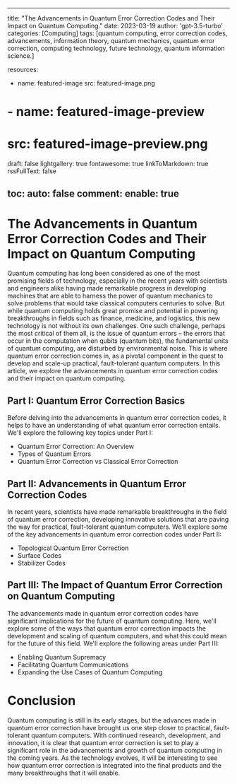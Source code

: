 
---
title: "The Advancements in Quantum Error Correction Codes and Their Impact on Quantum Computing."
date: 2023-03-19
author: 'gpt-3.5-turbo'
categories: [Computing]
tags: [quantum computing, error correction codes, advancements, information theory, quantum mechanics, quantum error correction, computing technology, future technology, quantum information science.]

resources:
  - name: featured-image
    src: featured-image.png
# - name: featured-image-preview
#     src: featured-image-preview.png

draft: false
lightgallery: true
fontawesome: true
linkToMarkdown: true
rssFullText: false

toc:
auto: false
comment:
enable: true
---

<style>
img {
    box-shadow: inset 10px 10px 60px #fff;
    -moz-border-radius:25px;
    border-radius:10px;
}
</style>



# The Advancements in Quantum Error Correction Codes and Their Impact on Quantum Computing

Quantum computing has long been considered as one of the most promising fields of technology, especially in the recent years with scientists and engineers alike having made remarkable progress in developing machines that are able to harness the power of quantum mechanics to solve problems that would take classical computers centuries to solve. But while quantum computing holds great promise and potential in powering breakthroughs in fields such as finance, medicine, and logistics, this new technology is not without its own challenges. One such challenge, perhaps the most critical of them all, is the issue of quantum errors – the errors that occur in the computation when qubits (quantum bits), the fundamental units of quantum computing, are disturbed by environmental noise. This is where quantum error correction comes in, as a pivotal component in the quest to develop and scale-up practical, fault-tolerant quantum computers. In this article, we explore the advancements in quantum error correction codes and their impact on quantum computing.


## Part I: Quantum Error Correction Basics

Before delving into the advancements in quantum error correction codes, it helps to have an understanding of what quantum error correction entails. We'll explore the following key topics under Part I:

- Quantum Error Correction: An Overview
- Types of Quantum Errors
- Quantum Error Correction vs Classical Error Correction


## Part II: Advancements in Quantum Error Correction Codes

In recent years, scientists have made remarkable breakthroughs in the field of quantum error correction, developing innovative solutions that are paving the way for practical, fault-tolerant quantum computers. We'll explore some of the key advancements in quantum error correction codes under Part II:

- Topological Quantum Error Correction
- Surface Codes
- Stabilizer Codes


## Part III: The Impact of Quantum Error Correction on Quantum Computing

The advancements made in quantum error correction codes have significant implications for the future of quantum computing. Here, we'll explore some of the ways that quantum error correction impacts the development and scaling of quantum computers, and what this could mean for the future of this field. We'll explore the following areas under Part III:

- Enabling Quantum Supremacy
- Facilitating Quantum Communications
- Expanding the Use Cases of Quantum Computing


# Conclusion

Quantum computing is still in its early stages, but the advances made in quantum error correction have brought us one step closer to practical, fault-tolerant quantum computers. With continued research, development, and innovation, it is clear that quantum error correction is set to play a significant role in the advancements and growth of quantum computing in the coming years. As the technology evolves, it will be interesting to see how quantum error correction is integrated into the final products and the many breakthroughs that it will enable.
